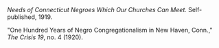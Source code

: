 *Needs of Connecticut Negroes Which Our Churches Can Meet.* Self-published, 1919. 

"One Hundred Years of Negro Congregationalism in New Haven, Conn.," *The Crisis 19*, no. 4 (1920).

